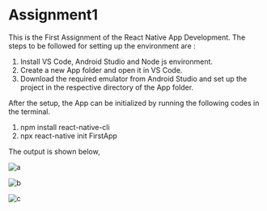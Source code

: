 # Assignment1

This is the First Assignment of the React Native App Development.
The steps to be followed for setting up the environment are :
 1. Install VS Code, Android Studio and Node js environment.
 2. Create a new App folder and open it in VS Code.
 3. Download the required emulator from Android Studio and set up the project in the respective directory of the App folder.

After the setup, the App can be initialized by running the following codes in the terminal.
 1. npm install react-native-cli
 2. npx react-native init FirstApp

The output is shown below,

![a](https://user-images.githubusercontent.com/84028364/124137704-90469000-daa3-11eb-99ed-82a947c7bd30.jpg)

![b](https://user-images.githubusercontent.com/84028364/124137886-c126c500-daa3-11eb-9ea4-fa35d569f6e0.jpg)

![c](https://user-images.githubusercontent.com/84028364/124138033-e3b8de00-daa3-11eb-97a1-2f6bdf5deb82.jpg)

